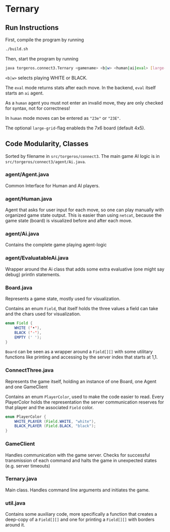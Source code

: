 # Ternary

## Run Instructions

First, compile the program by running 

```bash
./build.sh
```

Then, start the program by running

```bash
java torgeros.connect3.Ternary <gamename> <b|w> <human|ai|eval> [large-grid]
```

`<b|w>` selects playing WHITE or BLACK.

The `eval` mode returns stats after each move. In the backend, `eval` itself starts an `ai` agent.

As a `human` agent you must not enter an invalid move, they are only checked for syntax, not for correctness!

In `human` mode moves can be entered as `"23e"` or `"23E"`.

The optional `large-grid`-flag enableds the 7x6 board (default 4x5).

## Code Modularity, Classes

Sorted by filename in `src/torgeros/connect3`. The main game AI logic is in `src/torgeros/connect3/agent/Ai.java`.

### agent/Agent.java

Common Interface for Human and AI players.

### agent/Human.java

Agent that asks for user input for each move, so one can play manually with organized game state output. This is easier than using `netcat`, because the game state (board) is visualized before and after each move.

### agent/Ai.java

Contains the complete game playing agent-logic

### agent/EvaluatableAi.java

Wrapper around the Ai class that adds some extra evaluative (one might say debug) println statements.

### Board.java

Represents a game state, mostly used for visualization.

Contains an enum `Field`, that itself holds the three values a field can take and the chars used for visualization.

```java
enum Field {
    WHITE ('•'),
    BLACK ('◦'),
    EMPTY (' ');
}
```

`Board` can be seen as a wrapper around a `Field[][]` with some utilitary functions like printing and accessing by the server index that starts at 1,1.

### ConnectThree.java

Represents the game itself, holding an instance of one Board, one Agent and one GameClient

Contains an enum `PlayerColor`, used to make the code easier to read. Every PlayerColor holds the representation the server communication reserves for that player and the associated `Field` color.

```java
enum PlayerColor {
    WHITE_PLAYER (Field.WHITE, "white"),
    BLACK_PLAYER (Field.BLACK, "black");
}
```

### GameClient

Handles communication with the game server. Checks for successful transmission of each command and halts the game in unexpected states (e.g. server timeouts)

### Ternary.java

Main class. Handles command line arguments and initiates the game.

### util.java

Contains some auxiliary code, more specifically a function that creates a deep-copy of a `Field[][]` and one for printing a `Field[][]` with borders around it.
